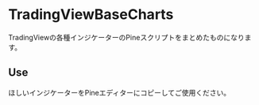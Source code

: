 # TradingViewBaseCharts

TradingViewの各種インジケーターのPineスクリプトをまとめたものになります。

## Use

ほしいインジケーターをPineエディターにコピーしてご使用ください。
